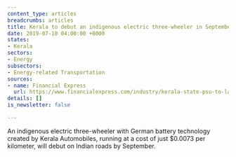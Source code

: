```yaml
---
content_type: articles
breadcrumbs: articles
title: Kerala to debut an indigenous electric three-wheeler in September 2019
date: 2019-07-10 04:00:00 +0000
states:
- Kerala
sectors:
- Energy
subsectors:
- Energy-related Transportation
sources:
- name: Financial Express
  url: https://www.financialexpress.com/industry/kerala-state-psu-to-launch-e-auto-rickshaws-with-50-paisa-km-cost/1625329/
details: []
is_newsletter: false

---
```

An indigenous electric three-wheeler with German battery technology created by Kerala Automobiles, running at a cost of just $0.0073 per kilometer, will debut on Indian roads by September.
